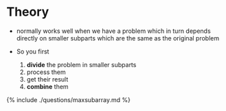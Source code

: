 # Theory

* normally works well when we have a problem which in turn depends directly on smaller subparts which are the same as the original problem

* So you first
  1. **divide** the problem in smaller subparts
  2. process them
  3. get their result
  4. **combine** them

{% include ./questions/maxsubarray.md %}